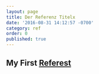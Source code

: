 ```yaml
---
layout: page
title: Der Referenz Titelx
date: '2016-08-31 14:12:57 -0700'
category: ref
order: 0
published: true
---
```


##  My First [Referest](http://githubtest.scanner-werbeagentur.de/ref/my-filename.html)